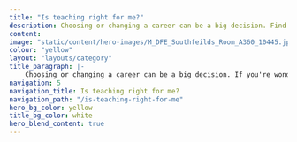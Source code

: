 ```yaml
---
title: "Is teaching right for me?"
description: Choosing or changing a career can be a big decision. Find out about teacher pay and benefits and more to decide if teaching is right for you.
content:
image: "static/content/hero-images/M_DFE_Southfeilds_Room_A360_10445.jpg"
colour: "yellow"
layout: "layouts/category"
title_paragraph: |-
    Choosing or changing a career can be a big decision. If you're wondering if teaching is right for you, find out what it's really like and how varied and rewarding teaching can be.
navigation: 5
navigation_title: Is teaching right for me?
navigation_path: "/is-teaching-right-for-me"
hero_bg_color: yellow
title_bg_color: white
hero_blend_content: true
---
```

